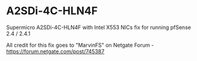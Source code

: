 # A2SDi-4C-HLN4F
Supermicro A2SDi-4C-HLN4F with Intel X553 NICs fix for running pfSense 2.4 / 2.4.1

All credit for this fix goes to "MarvinFS" on Netgate Forum - https://forum.netgate.com/post/745387
